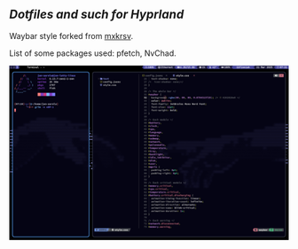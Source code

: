 ## _Dotfiles and such for Hyprland_ ##

Waybar style forked from [mxkrsv](https://github.com/mxkrsv/dotfiles-old/tree/master/.config/waybar).

List of some packages used: pfetch, NvChad.

![alt_text](https://raw.githubusercontent.com/Jan-Aarela/.dotfiles/refs/heads/main/images/20250321_07h21m18s_grim.png)
